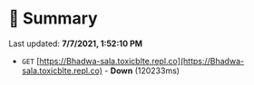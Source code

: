 # 📖 Summary
Last updated: **7/7/2021, 1:52:10 PM**

- `GET` [https://Bhadwa-sala.toxicblte.repl.co](https://Bhadwa-sala.toxicblte.repl.co) - **Down** (120233ms)
